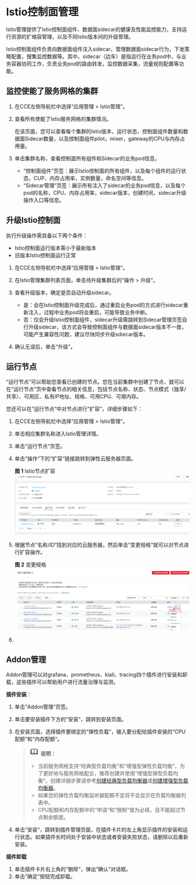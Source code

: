 # Istio控制面管理<a name="cce_01_0199"></a>

Istio管理提供了Istio控制面组件、数据面sidecar的健康及性能监控能力，支持运行资源的扩缩容管理，以及不同Istio版本间的升级管理。

Istio控制面组件负责向数据面组件注入sidecar，管理数据面sidecar行为，下发策略配置，搜集监控数据等。其中，sidecar（边车）是指运行在业务pod中，与业务容器协同工作，负责业务pod的路由转发，监控数据采集，流量规则配置等功能。

## 监控使能了服务网格的集群<a name="section14496161019566"></a>

1.  在CCE左侧导航栏中选择“应用管理 \> Istio管理”。
2.  查看所有使能了Istio服务网格的集群情况。

    在该页面，您可以查看每个集群的Istio版本，运行状态，控制面组件数量和数据面Sidecar数量，以及控制面组件pilot，mixer，gateway的CPU与内存占用量。

3.  单击集群名称，查看控制面所有组件和Sidecar的业务pod信息。
    -   “控制面组件”页签：展示Istio控制面的所有组件，以及每个组件的运行状态，CUP、内存占用率，实例数量，命名空间等信息。
    -   “Sidecar管理”页签：展示所有注入了sidecar的业务pod信息，以及每个pod的名称，CPU、内存占用率，sidecar版本，创建时间，sidecar升级操作入口等信息。


## 升级Istio控制面<a name="section16367531115016"></a>

执行升级操作需具备以下两个条件：

-   Istio控制面运行版本需小于最新版本
-   旧版本Istio控制面运行正常

1.  在CCE左侧导航栏中选择“应用管理 \> Istio管理”。
2.  在Istio管理集群列表页面，单击待升级集群后的“操作 \> 升级”。
3.  查看升级版本，确定是否自动升级sidecar。
    -   是：会在Istio控制面升级完成后，通过重启业务pod的方式进行sidecar重新注入，过程中业务pod将会重启，可能导致业务中断。
    -   否：仅会升级Istio控制面组件，sidecar升级需跳转到Sidecar管理页签自行升级sidecar，该方式会导致控制面组件与数据面sidecar版本不一致，可能产生兼容性问题，建议尽快同步升级sdiecar版本。

4.  确认无误后，单击“升级”。

## 运行节点<a name="section7695641124520"></a>

“运行节点“可以帮助您查看已创建的节点。您在当前集群中创建了节点，就可以在“运行节点“页中查看节点的相关信息，包括节点名称、状态、节点模式（独享/共享）、可用区、私有IP地址、规格、可用CPU、可用内存。

您还可以在“运行节点“中对节点进行“扩容“，详细步骤如下：

1.  在CCE左侧导航栏中选择“应用管理 \> Istio管理“。
2.  单击相应集群名称进入Istio管理详情。
3.  单击“运行节点“页签。
4.  单击“操作“下的“扩容“链接跳转到弹性云服务器页面。

    **图 1**  Istio节点扩容<a name="fig95568451334"></a>  
    ![](figures/Istio节点扩容.png "Istio节点扩容")

5.  根据节点“名称/ID“找到对应的云服务器，然后单击“变更规格“就可以对节点进行扩容操作。

    **图 2**  变更规格<a name="fig179773126264"></a>  
    ![](figures/变更规格.png "变更规格")

6.  

## Addon管理<a name="section20938121714487"></a>

Addon管理可以对grafana、prometheus、kiali、tracing四个插件进行安装和卸载，这些插件可以帮助用户进行流量治理与监测。

**插件安装**：

1.  单击“Addon管理“页签。
2.  单击要安装插件下方的“安装“，跳转到安装页面。
3.  在安装页面，选择插件要绑定的“弹性负载“，输入要分配给插件安装的“CPU配额“和“内存配额“。

    >![](public_sys-resources/icon-note.gif) **说明：**   
    >-   当前服务网格支持“经典型负载均衡“和“增强型弹性负载均衡“，为了更好地与服务网格配合，推荐创建并使用“增强型弹型负载均衡“。创建详细步骤请参考[创建经典型负载均衡器](https://support.huaweicloud.com/qs-elb/zh-cn_topic_0015479967.html)或[创建增强型负载均衡器](https://support.huaweicloud.com/qs-elb/zh-cn_topic_0052569751.html)。  
    >-   如果您的弹性负载均衡监听器配额不足将不会显示在负载均衡器列表中。  
    >-   CPU配额和内存配额中的“申请“和“限制“值为必填，且不能超过节点剩余额度。  

4.  单击“安装“，跳转到插件管理页面，在插件卡片的左上角显示插件的安装和运行状态。如果插件长时间处于安装中状态或者安装失败状态，请删除以后重新安装。

**插件卸载**

1.  单击插件卡片右上角的“删除“，弹出“确认“对话框。
2.  单击“确定“按钮完成卸载。

